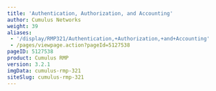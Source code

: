 ```yaml
---
title: 'Authentication, Authorization, and Accounting'
author: Cumulus Networks
weight: 39
aliases:
 - '/display/RMP321/Authentication,+Authorization,+and+Accounting'
 - /pages/viewpage.action?pageId=5127538
pageID: 5127538
product: Cumulus RMP
version: 3.2.1
imgData: cumulus-rmp-321
siteSlug: cumulus-rmp-321
---
```


